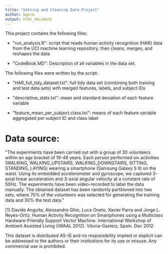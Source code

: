 ```yaml
---
title: "Getting and Cleaning Data Project"
author: bgorm
output: html_document
---
```


This project contains the following files:

* "run_analysis.R": script that reads human activity recognition (HAR) data from the UCI machine learning repository, then cleans, merges, and reshapes the data

* "CodeBook.MD": Description of all variables in the data set.

The following files were written by the script:  

* "HAR_full_tidy_dataset.txt": full tidy data set (combining both training and test data sets) with merged features, labels, and subject IDs 

* "descriptive_stats.txt": mean and standard deviation of each feature variable

* "feature_mean_per_subject.class.txt": means of each feature variable aggregated per subject ID and class label  


Data source:
========

"The experiments have been carried out with a group of 30 volunteers within an age bracket of 19-48 years. Each person performed six activities (WALKING, WALKING_UPSTAIRS, WALKING_DOWNSTAIRS, SITTING, STANDING, LAYING) wearing a smartphone (Samsung Galaxy S II) on the waist. Using its embedded accelerometer and gyroscope, we captured 3-axial linear acceleration and 3-axial angular velocity at a constant rate of 50Hz. The experiments have been video-recorded to label the data manually. The obtained dataset has been randomly partitioned into two sets, where 70% of the volunteers was selected for generating the training data and 30% the test data."

[1] Davide Anguita, Alessandro Ghio, Luca Oneto, Xavier Parra and Jorge L. Reyes-Ortiz. Human Activity Recognition on Smartphones using a Multiclass Hardware-Friendly Support Vector Machine. International Workshop of Ambient Assisted Living (IWAAL 2012). Vitoria-Gasteiz, Spain. Dec 2012

This dataset is distributed AS-IS and no responsibility implied or explicit can be addressed to the authors or their institutions for its use or misuse. Any commercial use is prohibited.
